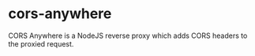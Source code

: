 # cors-anywhere
CORS Anywhere is a NodeJS reverse proxy which adds CORS headers to the proxied request.
